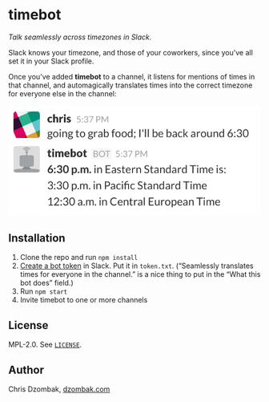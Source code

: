 # timebot

*Talk seamlessly across timezones in Slack.*

Slack knows your timezone, and those of your coworkers, since you’ve all set it in your Slack profile.

Once you’ve added **timebot** to a channel, it listens for mentions of times in that channel, and automagically translates times into the correct timezone for everyone else in the channel:

![Screenshot of timebot in action](docs/readme-screenshot.png)

## Installation

1. Clone the repo and run `npm install`
2. [Create a bot token](https://get.slack.help/hc/en-us/articles/215770388-Create-and-regenerate-API-tokens) in Slack. Put it in `token.txt`. (“Seamlessly translates times for everyone in the channel.” is a nice thing to put in the “What this bot does” field.)
3. Run `npm start`
4. Invite timebot to one or more channels

## License

MPL-2.0. See [`LICENSE`](LICENSE).

## Author

Chris Dzombak, [dzombak.com](https://dzombak.com)
